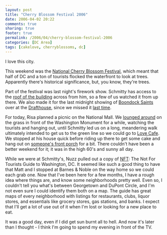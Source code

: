 ```yaml
---
layout: post
title: "Cherry Blossom Festival 2006"
date: 2006-04-02 20:22
comments: true
sharing: true
footer: true
permalink: /2006/04/cherry-blossom-festival-2006
categories: [DC Area]
tags: [cakelove, cherryblossoms, dc]
---
```

I love this city.

This weekend was the <a href="http://www.nationalcherryblossomfestival.org">National Cherry Blossom Festival</a>, which meant that half of DC and a ton of tourists flocked the waterfront to look at trees.  Apparently there's historical significance, but, you know, they're trees.

Part of the festival was last night's firework show.  Schmitty has access to the <a href="http://www.flickr.com/photos/brockli/122181534/in/set-72057594097131276/">roof of the building</a> across from him, so a few of us watched it from up there.  We also made it for the last midnight showing of <a href="http://www.imdb.com/title/tt0144117/">Boondock Saints</a> over at the <a href="http://www.arlingtondrafthouse.com/">Drafthouse</a>, since we missed it <a href="/2006/03/maryland-and-back">last time</a>.

For today, Risa planned a picnic on the National Mall.  We <a href="http://www.flickr.com/photos/brockli/122181649/in/set-72057594097131276/">lounged around</a> on the grass in front of the Washington Monument for a while, watching the tourists and hanging out, until Schmitty led us on a long, meandering walk ultimately intended to get us to the green line so we could go to <a href="http://www.cakelove.com/lovecafe/lovecafe.html">Love Cafe</a>.  We stopped at his house quick before riding up there to get some cake and hang out on <a href="http://www.flickr.com/photos/brockli/122181835/in/set-72057594097131276/">someone's front porch</a> for a bit.  There couldn't have been a better weekend for it; it was in the high 60's and sunny all day.

While we were at Schmitty's, Nuzz pulled out a copy of <a href="http://www.notfortourists.com/washington.aspx">NFT</a>: The Not For Tourists Guide to Washington, DC.  It seemed like such a good thing to have that Matt and I stopped at Barnes & Noble on the way home so we could each grab one.  Now that I've been here for a few months, I have a rough idea where things are, and know some neighborhoods pretty well.  Even so, I couldn't tell you what's between Georgetown and DuPont Circle, and I'm not even sure I could identify them both on a map.  The guide has great maps of every neighborhood with listings for restaurants, clubs, liquor stores, and essentials like grocery stores, gas stations, and banks.  I expect that I'll get a lot of use out of it when I'm lost or looking for a new place to eat.

It was a good day, even if I did get sun burnt all to hell.  And now it's later than I thought - I think I'm going to spend my evening in front of the TV.

